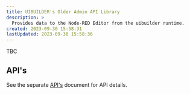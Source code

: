 ```yaml
---
title: UIBUILDER's Older Admin API Library
description: >
  Provides data to the Node-RED Editor from the uibuilder runtime.
created: 2023-09-30 15:58:31
lastUpdated: 2023-09-30 15:58:36
---
```


TBC

## API's

See the separate [API's](apis/readme?id=v3-admin-api39s) document for API details.
